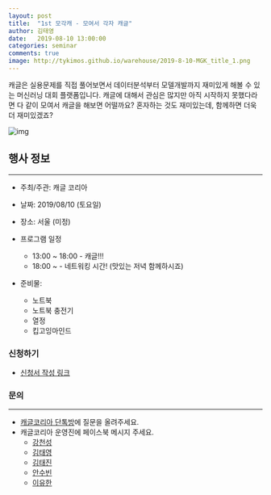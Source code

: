 ```yaml
---
layout: post
title:  "1st 모각캐 - 모여서 각자 캐글"
author: 김태영
date:   2019-08-10 13:00:00
categories: seminar
comments: true
image: http://tykimos.github.io/warehouse/2019-8-10-MGK_title_1.png
---
```


캐글은 실용문제를 직접 풀어보면서 데이터분석부터 모델개발까지 재미있게 해볼 수 있는 머신러닝 대회 플랫폼입니다. 캐글에 대해서 관심은 많지만 아직 시작하지 못했다라면 다 같이 모여서 캐글을 해보면 어떨까요? 혼자하는 것도 재미있는데, 함께하면 더욱더 재미있겠죠?

![img](http://tykimos.github.io/warehouse/2019-8-10-MGK_title_1.png)

## 행사 정보
---

* 주최/주관: 캐글 코리아 
* 날짜: 2019/08/10 (토요일)
* 장소: 서울 (미정)
* 프로그램 일정
    * 13:00 ~ 18:00 - 캐글!!!
    * 18:00 ~ - 네트워킹 시간! (맛있는 저녁 함께하시죠)

* 준비물:
    * 노트북
    * 노트북 충전기
    * 열정
    * 킵고잉마인드

### 신청하기

* [신청서 작성 링크](https://forms.gle/TPdYRL7reqAvWAQb6)

### 문의
---

* [캐글코리아 단톡방](https://open.kakao.com/o/gP24T89?fbclid=IwAR1owkPfg2Pym9kvu76paFsUQC03jyNAwjYli6448JmvMki14h2bPeAf_NE)에 질문을 올려주세요.
* 캐글코리아 운영진에 페이스북 메시지 주세요.
    * [강천성](https://www.facebook.com/profile.php?id=100007162502644)
    * [김태영](https://www.facebook.com/tykimo)
    * [김태진](https://www.facebook.com/profile.php?id=100003873066233)
    * [안수빈](https://www.facebook.com/search/top/?q=%EC%95%88%EC%88%98%EB%B9%88&epa=SEARCH_BOX)
    * [이유한](https://www.facebook.com/youhan.lee.33)